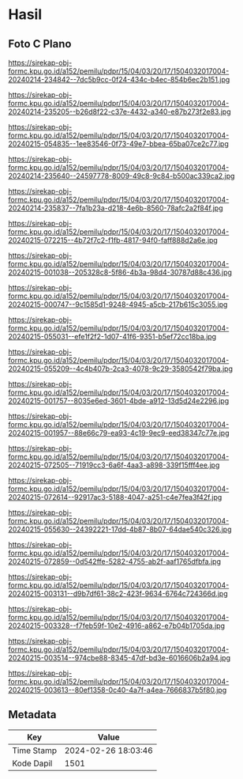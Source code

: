 # Hasil

## Foto C Plano

https://sirekap-obj-formc.kpu.go.id/a152/pemilu/pdpr/15/04/03/20/17/1504032017004-20240214-234842--7dc5b9cc-0f24-434c-b4ec-854b6ec2b151.jpg

https://sirekap-obj-formc.kpu.go.id/a152/pemilu/pdpr/15/04/03/20/17/1504032017004-20240214-235205--b26d8f22-c37e-4432-a340-e87b273f2e83.jpg

https://sirekap-obj-formc.kpu.go.id/a152/pemilu/pdpr/15/04/03/20/17/1504032017004-20240215-054835--1ee83546-0f73-49e7-bbea-65ba07ce2c77.jpg

https://sirekap-obj-formc.kpu.go.id/a152/pemilu/pdpr/15/04/03/20/17/1504032017004-20240214-235640--24597778-8009-49c8-9c84-b500ac339ca2.jpg

https://sirekap-obj-formc.kpu.go.id/a152/pemilu/pdpr/15/04/03/20/17/1504032017004-20240214-235837--7fa1b23a-d218-4e6b-8560-78afc2a2f84f.jpg

https://sirekap-obj-formc.kpu.go.id/a152/pemilu/pdpr/15/04/03/20/17/1504032017004-20240215-072215--4b72f7c2-f1fb-4817-94f0-faff888d2a6e.jpg

https://sirekap-obj-formc.kpu.go.id/a152/pemilu/pdpr/15/04/03/20/17/1504032017004-20240215-001038--205328c8-5f86-4b3a-98d4-30787d88c436.jpg

https://sirekap-obj-formc.kpu.go.id/a152/pemilu/pdpr/15/04/03/20/17/1504032017004-20240215-000747--9c1585d1-9248-4945-a5cb-217b615c3055.jpg

https://sirekap-obj-formc.kpu.go.id/a152/pemilu/pdpr/15/04/03/20/17/1504032017004-20240215-055031--efe1f2f2-1d07-41f6-9351-b5ef72cc18ba.jpg

https://sirekap-obj-formc.kpu.go.id/a152/pemilu/pdpr/15/04/03/20/17/1504032017004-20240215-055209--4c4b407b-2ca3-4078-9c29-3580542f79ba.jpg

https://sirekap-obj-formc.kpu.go.id/a152/pemilu/pdpr/15/04/03/20/17/1504032017004-20240215-001757--8035e6ed-3601-4bde-a912-13d5d24e2296.jpg

https://sirekap-obj-formc.kpu.go.id/a152/pemilu/pdpr/15/04/03/20/17/1504032017004-20240215-001957--88e66c79-ea93-4c19-9ec9-eed38347c77e.jpg

https://sirekap-obj-formc.kpu.go.id/a152/pemilu/pdpr/15/04/03/20/17/1504032017004-20240215-072505--71919cc3-6a6f-4aa3-a898-339f15fff4ee.jpg

https://sirekap-obj-formc.kpu.go.id/a152/pemilu/pdpr/15/04/03/20/17/1504032017004-20240215-072614--92917ac3-5188-4047-a251-c4e7fea3f42f.jpg

https://sirekap-obj-formc.kpu.go.id/a152/pemilu/pdpr/15/04/03/20/17/1504032017004-20240215-055630--24392221-17dd-4b87-8b07-64dae540c326.jpg

https://sirekap-obj-formc.kpu.go.id/a152/pemilu/pdpr/15/04/03/20/17/1504032017004-20240215-072859--0d542ffe-5282-4755-ab2f-aaf1765dfbfa.jpg

https://sirekap-obj-formc.kpu.go.id/a152/pemilu/pdpr/15/04/03/20/17/1504032017004-20240215-003131--d9b7df61-38c2-423f-9634-6764c724366d.jpg

https://sirekap-obj-formc.kpu.go.id/a152/pemilu/pdpr/15/04/03/20/17/1504032017004-20240215-003328--f7feb59f-10e2-4916-a862-e7b04b1705da.jpg

https://sirekap-obj-formc.kpu.go.id/a152/pemilu/pdpr/15/04/03/20/17/1504032017004-20240215-003514--974cbe88-8345-47df-bd3e-6016606b2a94.jpg

https://sirekap-obj-formc.kpu.go.id/a152/pemilu/pdpr/15/04/03/20/17/1504032017004-20240215-003613--80ef1358-0c40-4a7f-a4ea-7666837b5f80.jpg


## Metadata

| Key        | Value               |
| ---------- | ------------------- |
| Time Stamp | 2024-02-26 18:03:46 |
| Kode Dapil | 1501                |



